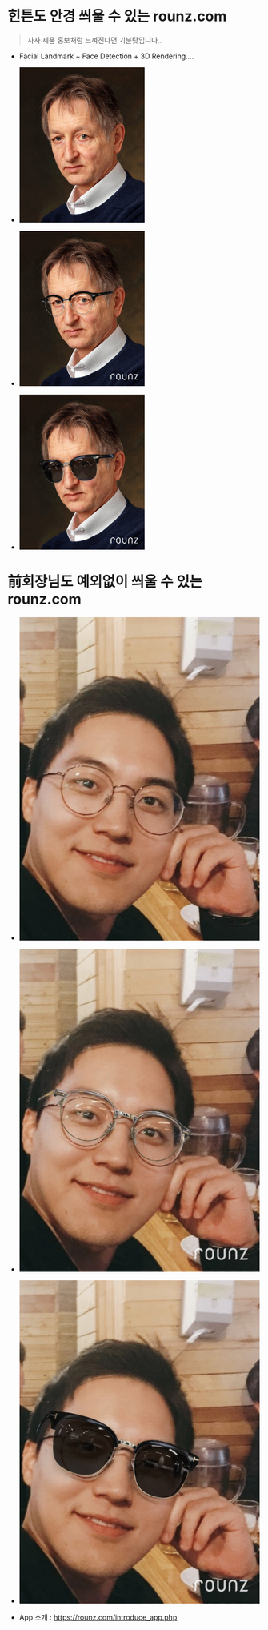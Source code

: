 # 힌튼도 안경 씌울 수 있는 rounz.com #

> 자사 제품 홍보처럼 느껴진다면 기분탓입니다.. 

- Facial Landmark + Face Detection + 3D Rendering....

- ![img](https://github.com/sweetcocoa/deepest_challenge/raw/master/Q3/img/original.jpg)
- ![img1](https://github.com/sweetcocoa/deepest_challenge/raw/master/Q3/img/glasses.gif)
- ![img2](https://github.com/sweetcocoa/deepest_challenge/raw/master/Q3/img/sunglasses.gif)


# 前회장님도 예외없이 씌울 수 있는 rounz.com #

- ![img](https://github.com/sweetcocoa/deepest_challenge/raw/master/Q3/img/kjhoriginal.jpg)
- ![img1](https://github.com/sweetcocoa/deepest_challenge/raw/master/Q3/img/kjhglasses.gif)
- ![img2](https://github.com/sweetcocoa/deepest_challenge/raw/master/Q3/img/kjhsunglasses.gif)

- App 소개 : https://rounz.com/introduce_app.php

 
 

